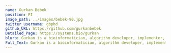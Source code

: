 ```yaml
---
name: Gurkan Bebek
position: PI
image_path: ../images/bebek-90.jpg
twitter_username: gbphd
github_URL: https://github.com/gurkanbebek
Detailed_Page: https://systems.bio/gurkan
blurb: Gurkan is a bioinformatician, algorithm developer, implementer, database architect, sailor, potter, and father of two young kids.
Full_Text: Gurkan is a bioinformatician, algorithm developer, implementer, database architect, sailor, potter, and father of two young kids.
---
```


